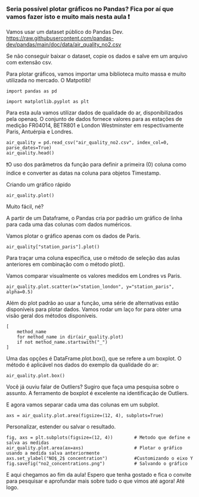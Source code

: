 ### Seria possível plotar gráficos no Pandas? Fica por aí que vamos fazer isto e muito mais nesta aula ❗

Vamos usar um dataset público do Pandas Dev.
https://raw.githubusercontent.com/pandas-dev/pandas/main/doc/data/air_quality_no2.csv

Se não conseguir baixar o dataset, copie os dados e salve em um arquivo com extensão csv.

Para plotar gráficos, vamos importar uma biblioteca muito massa e muito utilizada no mercado. O Matpotlib!

~~~
import pandas as pd
~~~

~~~
import matplotlib.pyplot as plt
~~~

Para esta aula vamos utilizar dados de qualidade do ar, disponibilizados pela openaq. O conjunto de dados fornece valores para as estações de medição FR04014, BETR801 e London Westminster em respectivamente Paris, Antuérpia e Londres.

~~~
air_quality = pd.read_csv("air_quality_no2.csv", index_col=0, parse_dates=True)
air_quality.head()
~~~

❗O uso dos parâmetros da função para definir a primeira (0) coluna como índice e converter as datas na coluna para objetos Timestamp.

Criando um gráfico rápido

~~~
air_quality.plot()
~~~

Muito fácil, né? 

A partir de um Dataframe, o Pandas cria por padrão um gráfico de linha para cada uma das colunas com dados numéricos.

Vamos plotar o gráfico apenas com os dados de Paris.

~~~
air_quality["station_paris"].plot()
~~~

Para traçar uma coluna específica, use o método de seleção das aulas anteriores em combinação com o método plot(). 

Vamos comparar visualmente os valores medidos em Londres vs Paris.

~~~
air_quality.plot.scatter(x="station_london", y="station_paris", alpha=0.5)
~~~

Além do plot padrão ao usar a função, uma série de alternativas estão disponíveis para plotar dados. Vamos rodar um laço for para obter uma visão geral dos métodos disponíveis.

~~~
[
    method_name
    for method_name in dir(air_quality.plot)
    if not method_name.startswith("_")
]
~~~

Uma das opções é DataFrame.plot.box(), que se refere a um boxplot. O método é aplicável nos dados do exemplo da qualidade do ar:

~~~
air_quality.plot.box()
~~~

Você já ouviu falar de Outliers? Sugiro que faça uma pesquisa sobre o assunto. A ferramento de boxplot é excelente na identificação de Outliers.

E agora vamos separar cada uma das colunas em um subplot.

~~~
axs = air_quality.plot.area(figsize=(12, 4), subplots=True)
~~~

Personalizar, estender ou salvar o resultado.

~~~
fig, axs = plt.subplots(figsize=(12, 4))        # Metodo que define e salva as medidas
air_quality.plot.area(ax=axs)                   # Plotar o gráfico usando a medida salva anteriormente
axs.set_ylabel("NO$_2$ concentration")          #Customizando o eixo Y 
fig.savefig("no2_concentrations.png")           # Salvando o gráfico
~~~

E aqui chegamos ao fim da aula! Espero que tenha gostado e fica o convite para pesquisar e aprofundar mais sobre tudo o que vimos até agora! 
Até logo.







